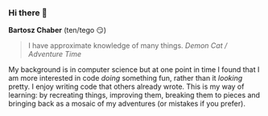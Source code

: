 ### Hi there 👋
**Bartosz Chaber** (ten/tego 😏)

> I have approximate knowledge of many things.
_Demon Cat / Adventure Time_

My background is in computer science but at one point in time I found that I am more interested in code *doing* something fun, rather than it *looking* pretty.
I enjoy writing code that others already wrote. This is my way of learning: by recreating things, improving them, breaking them to pieces and bringing back as a mosaic of my adventures (or mistakes if you prefer).

<!--
**bchaber/bchaber** is a ✨ _special_ ✨ repository because its `README.md` (this file) appears on your GitHub profile.

Here are some ideas to get you started:

- 🔭 I’m currently working on ...
- 🌱 I’m currently learning ...
- 👯 I’m looking to collaborate on ...
- 🤔 I’m looking for help with ...
- 💬 Ask me about ...
- 📫 How to reach me: ...
- 😄 Pronouns: ...
- ⚡ Fun fact: ...
👷
-->

